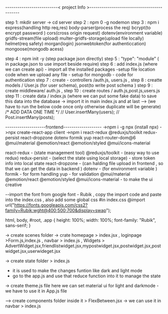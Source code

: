 --------------------------< project Info >-------------------------------------------

step 1: mkdir server -> cd server 
step 2 : npm 0 -g nodemon
step 3 : npm i express(handling http req,res) body-parser(process the req) bcrypt(to encrypt password ) cors(cross origin request) dotenv(environment variable) gridfs-stream(file upload) multer-gridfs-storage(upload file locally) helmet(req safety) morgan(login) jsonwebtoken(for authenticcation) mongoose(mongodb acess)

step 4 : npm init -y (step package json directly)
step 5 : "type": "module" ( in package.json to use import beside require) 
step 6 : add index.js (where we can create api)
            - import all the installed packages 
            -setup file location code when we upload any file
            - setup for mongodb
            - code for authentication
step 7 : create - controllers /auth.js, users.js , 
step 8 : creatte models / User.js (for user schema), post(to write post schema )
step 9 : create middleware/ auth.js ,
step 10 : create routes / auth.js,post.js,users.js
step 11 : create data / index.js (where we can put some fake data)
to save this data into the database -> import it in main index.js
and at last -->  (we have to run the below code once only otherwise duplicate will be generate)    
/* ADD DATA ONE TIME */
    // User.insertMany(users);
    // Post.insertMany(posts);


--------------------frontend-------------------
->npm i -g npx (install npx)
->npx create-react-app client
->npm i react-redux @reduxjs/toolkit redux-persist react-dropzone dotenv formik yup react-router-dom@6 @mui/material @emotion/react @emotion/styled @mui/icons-material 

react-redux - (state management tool)
@reduxjs/toolkit - (easy way to use redux)
redux-persist - (select the state using local storage) - store token info into local state
react-dropzone - (can halding file upload in frontend , so that we can get the data in backend )
dotenv - (for environment variable )
formik - for form handling 
yup - for validation
@mui/material @emotion/react @emotion/styled @mui/icons-material - to make the ui creative

--import the font from google font - Rubik , copy the import code and paste into the index.css , also add some global css
#in index.css
@import url("https://fonts.googleapis.com/css2?family=Rubik:wght@400;500;700&display=swap");

html,
body,
#root,
.app {
  height: 100%;
  width: 100%;
  font-family: "Rubik", sans-serif;
}


-> create scenes folder -> crate homepage > index.jsx , loginpage >Form.js,index.js  , navbar > index.js , Widgets > AdvertWidget.jsx,friendlistwidget.jsx,mypostwidget.jsx,postwidget.jsx,postwidget.jsx,userwideget.jsx 

-> create state folder > index.js
- it is used to make the changes funtion like dark and light mode
- go to the app.js and use that reduce function into it to manage the state

-> create theme.js file
here we can set material ui for light and darkmode 
-we have to use it in App.js file 

--> create components folder
inside it > FlexBetween.jsx -> we can use it in navbar > index.js 
